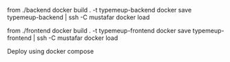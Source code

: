 from ./backend
docker build . -t typemeup-backend
docker save typemeup-backend | ssh -C mustafar docker load

from ./frontend
docker build . -t typemeup-frontend
docker save typemeup-frontend | ssh -C mustafar docker load

Deploy using docker compose